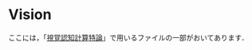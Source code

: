 # Vision

ここには，「[視覚認知計算特論](https://www-tlab.math.ryukoku.ac.jp/wiki/?Vision/2021)」で用いるファイルの一部がおいてあります．
